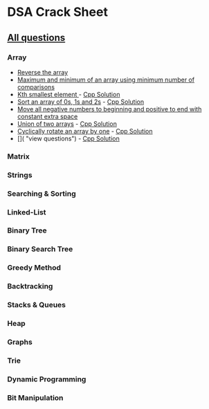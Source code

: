 # DSA Crack Sheet

## [All questions](https://drive.google.com/file/d/1TIj9JtyfoKxdd3U3kpjt869uiImGLnk-/view?usp=sharing)

### Array

- [Reverse the array](https://www.geeksforgeeks.org/write-a-program-to-reverse-an-array-or-string/ "view topic")
- [Maximum and minimum of an array using minimum number of comparisons](https://www.geeksforgeeks.org/maximum-and-minimum-in-an-array/ "view topic")
- [Kth smallest element ](https://practice.geeksforgeeks.org/problems/kth-smallest-element5635/1 "view questions") - [Cpp Solution](./solutions/Kth%20smallest%20element.cpp)
- [Sort an array of 0s, 1s and 2s](https://practice.geeksforgeeks.org/problems/sort-an-array-of-0s-1s-and-2s4231/1# "view questions") - [Cpp Solution](./solutions/Sort%20an%20array%20of%200s,%201s%20and%202s.cpp)
- [Move all negative numbers to beginning and positive to end with constant extra space](https://www.geeksforgeeks.org/move-negative-numbers-beginning-positive-end-constant-extra-space/ "view topic")
- [Union of two arrays](https://practice.geeksforgeeks.org/problems/union-of-two-arrays3538/1# "view questions") - [Cpp Solution](./solutions/Union%20of%20two%20arrays.cpp)
- [Cyclically rotate an array by one](https://practice.geeksforgeeks.org/problems/cyclically-rotate-an-array-by-one2614/1# "view questions") - [Cpp Solution](./solutions/Cyclically%20rotate%20an%20array%20by%20one.cpp)
- []( "view questions") - [Cpp Solution](./solutions/.cpp)

<!-- - []( "view questions") - [Cpp Solution](./solutions/) -->
  

### Matrix

### Strings

### Searching & Sorting

### Linked-List

### Binary Tree

### Binary Search Tree

### Greedy Method

### Backtracking

### Stacks & Queues

### Heap

### Graphs

### Trie

### Dynamic Programming

### Bit Manipulation




<!--
-  []( "view topic") - []( "view my solution")
-  []( "view topic") - []( "view my solution")
-  []( "view topic") - []( "view my solution")
-  []( "view topic") - []( "view my solution")
-->
